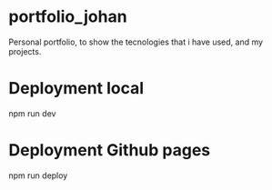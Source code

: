 # portfolio_johan
Personal portfolio, to show the tecnologies that i have used, and my projects.


# Deployment local
npm run dev


# Deployment Github pages
npm run deploy